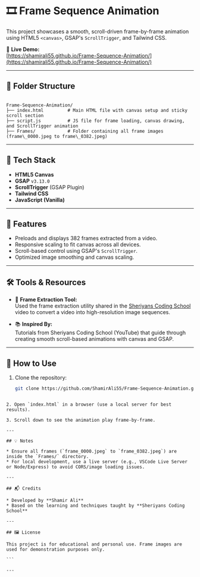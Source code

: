 
# 🎞️ Frame Sequence Animation

This project showcases a smooth, scroll-driven frame-by-frame animation using HTML5 `<canvas>`, GSAP's `ScrollTrigger`, and Tailwind CSS.

🔗 **Live Demo:**  
[https://shamirali55.github.io/Frame-Sequence-Animation/](https://shamirali55.github.io/Frame-Sequence-Animation/)

---

## 📂 Folder Structure

```

Frame-Sequence-Animation/
├── index.html         # Main HTML file with canvas setup and sticky scroll section
├── script.js          # JS file for frame loading, canvas drawing, and ScrollTrigger animation
├── Frames/            # Folder containing all frame images (frame\_0000.jpeg to frame\_0382.jpeg)

````

---

## 🚀 Tech Stack

- **HTML5 Canvas**
- **GSAP** `v3.13.0`
- **ScrollTrigger** (GSAP Plugin)
- **Tailwind CSS**
- **JavaScript (Vanilla)**

---

## 🎯 Features

- Preloads and displays 382 frames extracted from a video.
- Responsive scaling to fit canvas across all devices.
- Scroll-based control using GSAP's `ScrollTrigger`.
- Optimized image smoothing and canvas scaling.

---

## 🛠️ Tools & Resources

- 🎥 **Frame Extraction Tool:**  
  Used the frame extraction utility shared in the [Sheriyans Coding School](https://www.youtube.com/@sheriyanscodingschool) video to convert a video into high-resolution image sequences.

- 📚 **Inspired By:**  
  Tutorials from Sheriyans Coding School (YouTube) that guide through creating smooth scroll-based animations with canvas and GSAP.

---

## 📌 How to Use

1. Clone the repository:
   ```bash
   git clone https://github.com/ShamirAli55/Frame-Sequence-Animation.git
````

2. Open `index.html` in a browser (use a local server for best results).

3. Scroll down to see the animation play frame-by-frame.

---

## 💡 Notes

* Ensure all frames (`frame_0000.jpeg` to `frame_0382.jpeg`) are inside the `Frames/` directory.
* For local development, use a live server (e.g., VSCode Live Server or Node/Express) to avoid CORS/image loading issues.

---

## 📬 Credits

* Developed by **Shamir Ali**
* Based on the learning and techniques taught by **Sheriyans Coding School**

---

## 🖼️ License

This project is for educational and personal use. Frame images are used for demonstration purposes only.

```

---

